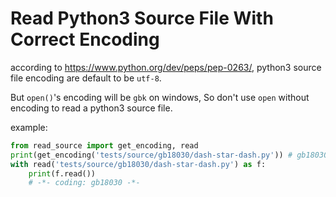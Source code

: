 # Read Python3 Source File With Correct Encoding

according to <https://www.python.org/dev/peps/pep-0263/>,
python3 source file encoding are default to be `utf-8`.

But `open()`'s encoding will be `gbk` on windows,
So don't use `open` without encoding to read a python3 source file. 


example:

```python
from read_source import get_encoding, read
print(get_encoding('tests/source/gb18030/dash-star-dash.py')) # gb18030
with read('tests/source/gb18030/dash-star-dash.py') as f:
    print(f.read()) 
    # -*- coding: gb18030 -*-
```